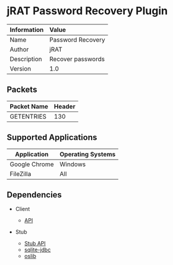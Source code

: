 # jRAT Password Recovery Plugin

| Information	| Value
| ---           |:---
| Name			| Password Recovery
| Author     	| jRAT
| Description   | Recover passwords
| Version		| 1.0

## Packets

| Packet Name	| Header
| ---           | :---
| GETENTRIES	| 130

## Supported Applications

| Application 	| Operating Systems
| ---		| :---
| Google Chrome	| Windows
| FileZilla	| All

## Dependencies

- Client
	- [API](https://github.com/java-rat/jrat-api)

- Stub
	- [Stub API](https://github.com/java-rat/jrat-stub-api)
	- [sqlite-jdbc](https://bitbucket.org/xerial/sqlite-jdbc/downloads)
	- [oslib](https://github.com/redpois0n/oslib)

